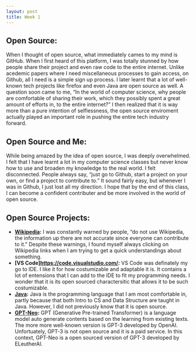 ```yaml
---
layout: post
title: Week 1
---
```


## Open Source:

When I thought of open source, what immediately cames to my mind is GitHub. When I first heard of this platform, I was totally stunned by how people share their project and even raw code to the entire internet. Unlike acedemic papers where I need miscellaneous processes to gain access, on Github, all I need is a simple sign up process. I later learnt that a lot of well-known tech projects like firefox and even Java are open source as well. A question soon came to me, “In the world of computer science, why people are comfortable of sharing their work, which they possibly spent a great amount of efforts in, to the entire internet?” I then realized that it is way more than a pure intention of selflessness, the open source enviroment actually played an important role in pushing the entire tech industry forward. 

## Open Source and Me:

While being amazed by the idea of open source, I was deeply overwhelmed. I felt that I have learnt a lot in my computer science classes but never know how to use and broaden my knowledge to the real world. I felt disconnected. People always say, “just go to Github, start a project on your own, or find a project to contribute to.” It sound fairly easy, but whenever I was in Github, I just lost all my direction. I hope that by the end of this class, I can become a confident contributer and be more involved in the world of open source. 

## Open Source Projects:

- **[Wikipedia](https://en.wikipedia.org/wiki/Main_Page):** I was constantly warned by people, “do not use Wikipedia, the information up there are not accurate since everyone can contribute to it.” Despite these warnings, I found myself always clicking on Wikipedia links when I am trying to get a quick understandings about something.
- **[VS Code]https://code.visualstudio.com/:** VS Code was definately my go to IDE. I like it for how costumizable and adaptable it is. It contains a lot of entensions that I can add to the IDE to fit my programming needs. I wonder that it is its open sourced charactersitic that allows it to be such costumizable.
- **[Java](https://www.java.com/en/):** Java is the programming language that I am most comfortable in, partly because that both Intro to CS and Data Structure are taught in Java. However, I did not previously know that it is open source.
- **[GPT-Neo](https://www.eleuther.ai/projects/gpt-neo/):** GPT (Generative Pre-trained Transformer) is a language model auto generate contents based on the learning from existing texts. The more more well-known version is GPT-3 developed by OpenAI. Unfortuately, GPT-3 is not open source and it is a paid service. In this context, GPT-Neo is a open sourced version of GPT-3 developed by ELeutherAI.

